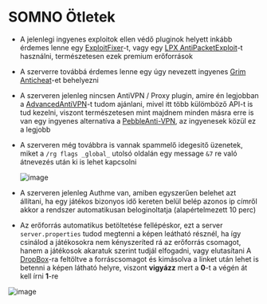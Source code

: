 # SOMNO Ötletek


- A jelenlegi ingyenes exploitok ellen védő pluginok helyett inkább érdemes lenne egy [ExploitFixer](https://builtbybit.com/resources/exploitfixer-anti-crash-dupe-plugin.26463/)-t, vagy egy [LPX AntiPacketExploit](https://builtbybit.com/resources/lpx-antipacketexploit-antinettycrasher.15709/)-t használni, természetesen ezek premium erőforrások
- A szerverre továbbá érdemes lenne egy úgy nevezett ingyenes [Grim Anticheat](https://www.spigotmc.org/resources/grim-anticheat.99923/)-et behelyezni
- A szerveren jelenleg nincsen AntiVPN / Proxy plugin, amire én legjobban a [AdvancedAntiVPN](https://www.spigotmc.org/resources/30-sale-%E2%8C%9B-advancedantivpn-prevent-bad-actors-%E2%98%84%EF%B8%8F-security-every-server-needs-%E2%98%84%EF%B8%8F-1-8-x-1-20-x.101081/)-t tudom ajánlani, mivel itt több külömböző API-t is tud kezelni, viszont természetesen mint majdnem minden másra erre is van egy ingyenes alternatíva a [PebbleAnti-VPN](https://www.spigotmc.org/resources/pebbleanti-vpn-high-quality-free-anti-vpn.92711/), az ingyenesek közül ez a legjobb
- A szerveren még továbbra is vannak spammelő idegesitő üzenetek, miket a `/rg flags _global_` utolsó oldalán egy message `&7` re való átnevezés után ki is lehet kapcsolni

  ![image](https://github.com/ArteffKod/Somno-tletek/assets/68272364/abebcd1f-54ff-4397-b510-3570b8ad1d6a)


- A szerveren jelenleg Authme van, amiben egyszerűen belehet azt állítani, ha egy játékos bizonyos idő kereten belül belép azonos ip címről akkor a rendszer automatikusan beloginoltatja (alapértelmezett 10 perc)
- Az erőforrás automatikus betöltetése fellépéskor, ezt a server `server.properties` tudod megtenni a képen leátható résznél, ha így csinálod a játékosokra nem kényszeríted rá az erőforrás csomagot, hanem a játékosok akaratuk szerint tudjál elfogadni, vagy elutasítani
  A [DropBox](https://www.dropbox.com/)-ra feltöltve a forráscsomagot és kimásolva a linket után lehet is betenni a képen látható helyre, viszont **vigyázz** mert a **0**-t a végén át kell írni **1**-re


![image](https://github.com/ArteffKod/Somno-tletek/assets/68272364/972ab87f-fefe-46d7-b6cf-8e99b0564bb3)

